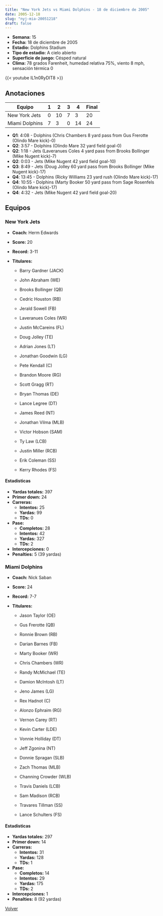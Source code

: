 ```yaml
---
title: "New York Jets vs Miami Dolphins - 18 de diciembre de 2005"
date: 2005-12-18
slug: "nyj-mia-20051218"
draft: false
---
```


- **Semana:** 15
- **Fecha:** 18 de diciembre de 2005
- **Estadio:** Dolphins Stadium
- **Tipo de estadio:** A cielo abierto
- **Superficie de juego:** Césped natural
- **Clima:** 78 grados Farenheit, humedad relativa 75%, viento 8 mph, sensación térmica 0


{{< youtube IL1n0RyDlT8 >}}


## Anotaciones
| Equipo | 1 | 2 | 3 | 4 | Final |
|--------|---|---|---|---|-------|
| New York Jets  | 0 | 10 | 7 | 3  | 20 |
| Miami Dolphins  | 7 | 3 | 0 | 14  | 24 |
- **Q1**: 4:08 - Dolphins (Chris Chambers 8 yard pass from Gus Frerotte (Olindo Mare kick)-0)
- **Q2**: 3:57 - Dolphins (Olindo Mare 32 yard field goal-0)
- **Q2**: 1:18 - Jets (Laveranues Coles 4 yard pass from Brooks Bollinger (Mike Nugent kick)-7)
- **Q2**: 0:03 - Jets (Mike Nugent 42 yard field goal-10)
- **Q3**: 8:49 - Jets (Doug Jolley 60 yard pass from Brooks Bollinger (Mike Nugent kick)-17)
- **Q4**: 13:45 - Dolphins (Ricky Williams 23 yard rush (Olindo Mare kick)-17)
- **Q4**: 10:55 - Dolphins (Marty Booker 50 yard pass from Sage Rosenfels (Olindo Mare kick)-17)
- **Q4**: 4:32 - Jets (Mike Nugent 42 yard field goal-20)


## Equipos


### New York Jets
* **Coach:** Herm Edwards
* **Score:** 20
* **Record:** 3-11
* **Titulares:** 

  * Barry Gardner (JACK) 

  * John Abraham (WE) 

  * Brooks Bollinger (QB) 

  * Cedric Houston (RB) 

  * Jerald Sowell (FB) 

  * Laveranues Coles (WR) 

  * Justin McCareins (FL) 

  * Doug Jolley (TE) 

  * Adrian Jones (LT) 

  * Jonathan Goodwin (LG) 

  * Pete Kendall (C) 

  * Brandon Moore (RG) 

  * Scott Gragg (RT) 

  * Bryan Thomas (DE) 

  * Lance Legree (DT) 

  * James Reed (NT) 

  * Jonathan Vilma (MLB) 

  * Victor Hobson (SAM) 

  * Ty Law (LCB) 

  * Justin Miller (RCB) 

  * Erik Coleman (SS) 

  * Kerry Rhodes (FS) 

#### Estadísticas
* **Yardas totales:** 397
* **Primer down:** 24
* **Carreras:**
  * **Intentos:** 25
  * **Yardas:** 99
  * **TDs:** 0
* **Pase:**
  * **Completos:** 28
  * **Intentos:** 42
  * **Yardas:** 327
  * **TDs:** 2
* **Intercepciones:** 0
* **Penalties:** 5 (39 yardas)

### Miami Dolphins
* **Coach:** Nick Saban
* **Score:** 24
* **Record:** 7-7
* **Titulares:** 

  * Jason Taylor (OE) 

  * Gus Frerotte (QB) 

  * Ronnie Brown (RB) 

  * Darian Barnes (FB) 

  * Marty Booker (WR) 

  * Chris Chambers (WR) 

  * Randy McMichael (TE) 

  * Damion McIntosh (LT) 

  * Jeno James (LG) 

  * Rex Hadnot (C) 

  * Alonzo Ephraim (RG) 

  * Vernon Carey (RT) 

  * Kevin Carter (LDE) 

  * Vonnie Holliday (DT) 

  * Jeff Zgonina (NT) 

  * Donnie Spragan (SLB) 

  * Zach Thomas (MLB) 

  * Channing Crowder (WLB) 

  * Travis Daniels (LCB) 

  * Sam Madison (RCB) 

  * Travares Tillman (SS) 

  * Lance Schulters (FS) 

#### Estadísticas
* **Yardas totales:** 297
* **Primer down:** 14
* **Carreras:**
  * **Intentos:** 31
  * **Yardas:** 128
  * **TDs:** 1
* **Pase:**
  * **Completos:** 14
  * **Intentos:** 29
  * **Yardas:** 175
  * **TDs:** 2
* **Intercepciones:** 1
* **Penalties:** 8 (92 yardas)


[Volver](/historia/2005)
